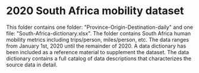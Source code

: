 # 2020 South Africa mobility dataset
This folder contains one folder: "Province-Origin-Destination-daily" and one file: "South-Africa-dictionary.xlsx". 
The folder contains South Africa human mobility metrics including trips/person, miles/person, etc. 
The data ranges from January 1st, 2020 until the remainder of 2020. 
A data dictionary has been included as a reference material to supplement the dataset. 
The data dictionary contains a full catalog of data descriptions that characterizes the source data in detail.
